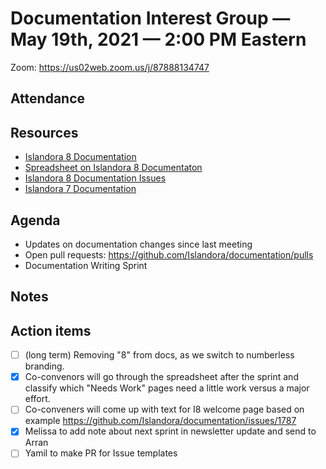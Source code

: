 # Documentation Interest Group — May 19th, 2021 — 2:00 PM Eastern

Zoom:  https://us02web.zoom.us/j/87888134747

## Attendance

  
## Resources
* [Islandora 8 Documentation](https://islandora.github.io/documentation/)
* [Spreadsheet on Islandora 8 Documentaton](https://docs.google.com/spreadsheets/d/1E-kRw9xE60CKK0qL1-phzeVKjEZu3qBKZ9d3LH1hDEE/edit?usp=sharing)
* [Islandora 8 Documentation Issues](https://github.com/Islandora/documentation/labels/documentation)
* [Islandora 7 Documentation](https://wiki.lyrasis.org/display/ISLANDORA/Start)

## Agenda
* Updates on documentation changes since last meeting
* Open pull requests: https://github.com/Islandora/documentation/pulls
* Documentation Writing Sprint


## Notes





## Action items

* [ ] (long term) Removing "8" from docs, as we switch to numberless branding.
* [x] Co-convenors will go through the spreadsheet after the sprint and classify which "Needs Work" pages need a little work versus a major effort.
* [ ] Co-conveners will come up with text for I8 welcome page based on example https://github.com/Islandora/documentation/issues/1787
* [x] Melissa to add note about next sprint in newsletter update and send to Arran
* [ ] Yamil to make PR for Issue templates
